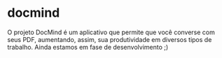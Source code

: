 # docmind

O projeto DocMind é um aplicativo que permite que você converse com seus PDF, aumentando, assim, sua produtividade em diversos tipos de trabalho. Ainda estamos em fase de desenvolvimento ;)
